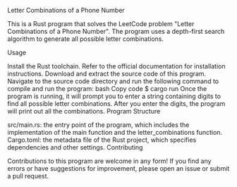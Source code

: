 Letter Combinations of a Phone Number

This is a Rust program that solves the LeetCode problem "Letter Combinations of a Phone Number". The program uses a depth-first search algorithm to generate all possible letter combinations.

Usage

Install the Rust toolchain. Refer to the official documentation for installation instructions.
Download and extract the source code of this program.
Navigate to the source code directory and run the following command to compile and run the program:
bash
Copy code
$ cargo run
Once the program is running, it will prompt you to enter a string containing digits to find all possible letter combinations. After you enter the digits, the program will print out all the combinations.
Program Structure

src/main.rs: the entry point of the program, which includes the implementation of the main function and the letter_combinations function.
Cargo.toml: the metadata file of the Rust project, which specifies dependencies and other settings.
Contributing

Contributions to this program are welcome in any form! If you find any errors or have suggestions for improvement, please open an issue or submit a pull request.